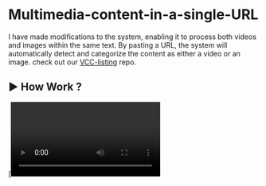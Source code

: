 # Multimedia-content-in-a-single-URL

I have made modifications to the system, enabling it to process both videos and images within the same text. By pasting a URL, the system will automatically detect and categorize the content as either a video or an image. check out our [VCC-listing](https://hppedeaf.github.io/Multimedia-content-in-a-single-URL/) repo.

## ▶ How Work ?

[![Watch the video](Video/Single_URL.mp4)
